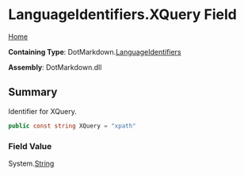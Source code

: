 # LanguageIdentifiers\.XQuery Field

[Home](../../../README.md)

**Containing Type**: DotMarkdown\.[LanguageIdentifiers](../README.md)

**Assembly**: DotMarkdown\.dll

## Summary

Identifier for XQuery\.

```csharp
public const string XQuery = "xpath"
```

### Field Value

System\.[String](https://docs.microsoft.com/en-us/dotnet/api/system.string)

